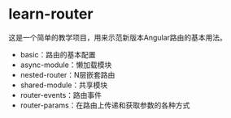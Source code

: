 # learn-router
这是一个简单的教学项目，用来示范新版本Angular路由的基本用法。

  - basic：路由的基本配置
  - async-module：懒加载模块
  - nested-router：N层嵌套路由
  - shared-module：共享模块
  - router-events：路由事件
  - router-params：在路由上传递和获取参数的各种方式